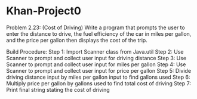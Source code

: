 # Khan-Project0
Problem 2.23: (Cost of Driving) Write a program that prompts the user to enter the distance to drive, the fuel efficiency of the car in miles per gallon, and the price per gallon then displays the cost of the trip.

Build Procedure:
Step 1: Import Scanner class from Java.util 
Step 2: Use Scanner to prompt and collect user input for driving distance
Step 3: Use Scanner to prompt and collect user input for miles per gallon
Step 4: Use Scanner to prompt and collect user input for price per gallon
Step 5: Divide driving distance input by miles per gallon input to find gallons used
Step 6: Multiply price per gallon by gallons used to find total cost of driving
Step 7: Print final string stating the cost of driving
